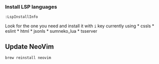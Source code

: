 ### Install LSP languages

```
:LspInstallInfo
```

Look for the one you need and install it with `i` key
currently using
    * cssls
    * eslint
    * html
    * jsonls
    * sumneko_lua
    * tsserver
  

## Update NeoVim
`brew reinstall neovim`
